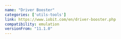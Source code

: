 ```yaml
---
name: "Driver Booster"
categories: ['utils-tools']
link: https://www.iobit.com/en/driver-booster.php
compatibility: emulation
versionFrom: "11.1.0"
---
```


